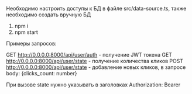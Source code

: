 Необходимо настроить доступы к БД в файле src/data-source.ts, также необходимо создать вручную БД

1. npm i
2. npm start

Примеры запросов:

GET http://0.0.0.0:8000/api/user/auth - получение JWT токена
GET http://0.0.0.0:8000/api/user/state - получение количества кликов
POST http://0.0.0.0:8000/api/user/state - добавление новых кликов, в запросе body: {clicks_count: number}

При вызове state нужно указывать в заголовках Authorization: Bearer <JWT token>

